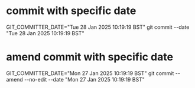 # commit with specific date
GIT_COMMITTER_DATE="Tue 28 Jan 2025 10:19:19 BST" git commit --date "Tue 28 Jan 2025 10:19:19 BST"

# amend commit with specific date
GIT_COMMITTER_DATE="Mon 27 Jan 2025 10:19:19 BST" git commit --amend --no-edit --date "Mon 27 Jan 2025 10:19:19 BST"